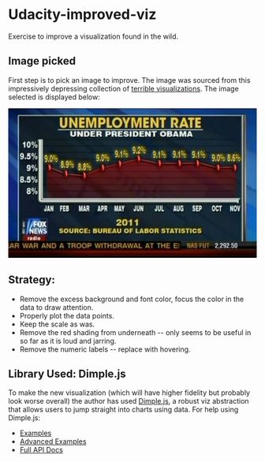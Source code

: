 # Udacity-improved-viz

Exercise to improve a visualization found in the wild.



## Image picked

First step is to pick an image to improve. The image was sourced from this impressively depressing collection of [terrible visualizations](). The image selected is displayed below: 

![Viz to improve](/img/viz.jpg)



## Strategy: 

- Remove the excess background and font color, focus the color in the data to draw attention.
- Properly plot the data points.
- Keep the scale as was. 
- Remove the red shading from underneath -- only seems to be useful in so far as it is loud and jarring. 
- Remove the numeric labels -- replace with hovering.



## Library Used: Dimple.js

To make the new visualization (which will have higher fidelity but probably look worse overall) the author has used [Dimple.js](http://dimplejs.org/), a robust viz abstraction that allows users to jump straight into charts using data. For help using Dimple.js: 

- [Examples](http://dimplejs.org/examples_index.html)
- [Advanced Examples](http://dimplejs.org/advanced_examples_index.html)
- [Full API Docs](https://github.com/PMSI-AlignAlytics/dimple/wiki)
